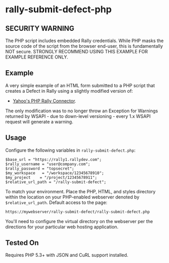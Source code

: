 rally-submit-defect-php
=======================

## SECURITY WARNING ##
The PHP script includes embedded Rally credentials. While PHP masks the source code of the script from the browser end-user, this is fundamentally NOT secure. STRONGLY RECOMMEND USING THIS EXAMPLE FOR EXAMPLE REFERENCE ONLY. 

## Example ##

A very simple example of an HTML form submitted to a PHP script that creates a Defect in Rally using a slightly modified version of:

-  [Yahoo's PHP Rally Connector](https://github.com/stjohnjohnson/php-rally-connector). 

The only modification was to no longer throw an Exception for Warnings returned by WSAPI - due to down-level versioning - every 1.x WSAPI request will generate a warning.

## Usage ##
Configure the following variables in `rally-submit-defect.php`:

    $base_url = "https://rally1.rallydev.com";
    $rally_username = "user@company.com";
    $rally_password = "topsecret";
    $my_workspace   = "/workspace/12345678910";
    $my_project    = "/project/12345678911";
	$relative_url_path = "/rally-submit-defect";
    

To match your environment. Place the PHP, HTML, and styles directory within the location on your PHP-enabled webserver denoted by `$relative_url_path`. Default access to the page:

`https://mywebserver/rally-submit-defect/rally-submit-defect.php`

You'll need to configure the virtual directory on the webserver per the directions for your particular web hosting application.

## Tested On ##

Requires PHP 5.3+ with JSON and CuRL support installed.


